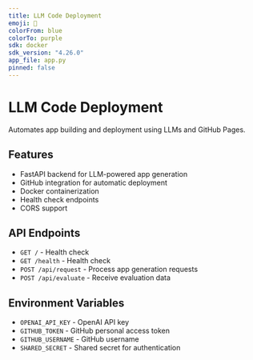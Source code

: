 ```yaml
---
title: LLM Code Deployment
emoji: 🚀
colorFrom: blue
colorTo: purple
sdk: docker
sdk_version: "4.26.0"
app_file: app.py
pinned: false
---
```


# LLM Code Deployment

Automates app building and deployment using LLMs and GitHub Pages.

## Features

- FastAPI backend for LLM-powered app generation
- GitHub integration for automatic deployment
- Docker containerization
- Health check endpoints
- CORS support

## API Endpoints

- `GET /` - Health check
- `GET /health` - Health check
- `POST /api/request` - Process app generation requests
- `POST /api/evaluate` - Receive evaluation data

## Environment Variables

- `OPENAI_API_KEY` - OpenAI API key
- `GITHUB_TOKEN` - GitHub personal access token
- `GITHUB_USERNAME` - GitHub username
- `SHARED_SECRET` - Shared secret for authentication